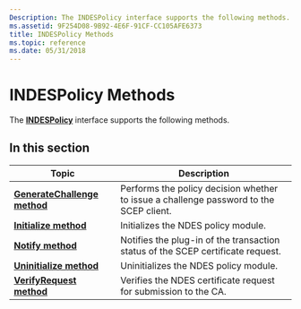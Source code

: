 ```yaml
---
Description: The INDESPolicy interface supports the following methods.
ms.assetid: 9F254D08-9B92-4E6F-91CF-CC105AFE6373
title: INDESPolicy Methods
ms.topic: reference
ms.date: 05/31/2018
---
```


# INDESPolicy Methods

The [**INDESPolicy**](/windows/desktop/api/certpol/nn-certpol-indespolicy) interface supports the following methods.

## In this section



| Topic                                                                        | Description                                                                                       |
|------------------------------------------------------------------------------|---------------------------------------------------------------------------------------------------|
| [**GenerateChallenge method**](/windows/desktop/api/certpol/nf-certpol-indespolicy-generatechallenge)<br/> | Performs the policy decision whether to issue a challenge password to the SCEP client.<br/> |
| [**Initialize method**](/windows/desktop/api/certpol/nf-certpol-indespolicy-initialize)<br/>               | Initializes the NDES policy module.<br/>                                                    |
| [**Notify method**](/windows/desktop/api/certpol/nf-certpol-indespolicy-notify)<br/>                       | Notifies the plug-in of the transaction status of the SCEP certificate request.<br/>        |
| [**Uninitialize method**](/windows/desktop/api/certpol/nf-certpol-indespolicy-uninitialize)<br/>           | Uninitializes the NDES policy module.<br/>                                                  |
| [**VerifyRequest method**](/windows/desktop/api/certpol/nf-certpol-indespolicy-verifyrequest)<br/>         | Verifies the NDES certificate request for submission to the CA.<br/>                        |



 

 

 




